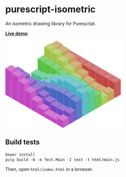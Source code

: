 # purescript-isometric

An isometric drawing library for Purescript.

[**Live demo**](http://sharkdp.github.io/purescript-isometric/)

![](preview.png)

## Build tests
```
bower install
pulp build -O -m Test.Main -I test -t html/main.js
```
Then, open `html/index.html` in a browser.

